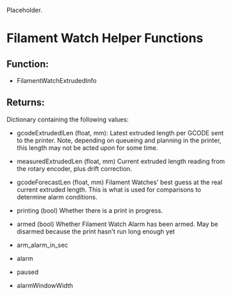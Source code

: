 Placeholder.

# Filament Watch Helper Functions

## Function:
- FilamentWatchExtrudedInfo
## Returns:
Dictionary containing the following values:
- gcodeExtrudedlLen (float, mm):
	Latest extruded length per GCODE sent to the printer. Note, depending on queueing and planning in the printer, this length may not be acted upon for some time.
	
- measuredExtrudedLen (float, mm)
Current extruded length reading from the rotary encoder, plus drift correction.

- gcodeForecastLen (float, mm)
Filament Watches' best guess at the real current extruded length. This is what is used for comparisons to determine alarm conditions.
- printing (bool)
Whether there is a print in progress.

- armed (bool)
Whether Filament Watch Alarm has been armed. May be disarmed because the print hasn't run long enough yet
- arm_alarm_in_sec
- alarm
- paused
- alarmWindowWidth


<!--stackedit_data:
eyJoaXN0b3J5IjpbLTI2NTY1ODk5Nl19
-->